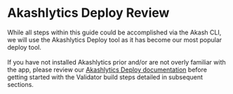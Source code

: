 # Akashlytics Deploy Review

While all steps within this guide could be accomplished via the Akash CLI, we will use the Akashlytics Deploy tool as it has become our most popular deploy tool.\
\
If you have not installed Akashlytics prior and/or are not overly familiar with the app, please review our [Akashlytics Deploy documentation](../../../../guides/deploy/) before getting started with the Validator build steps detailed in subsequent sections.
